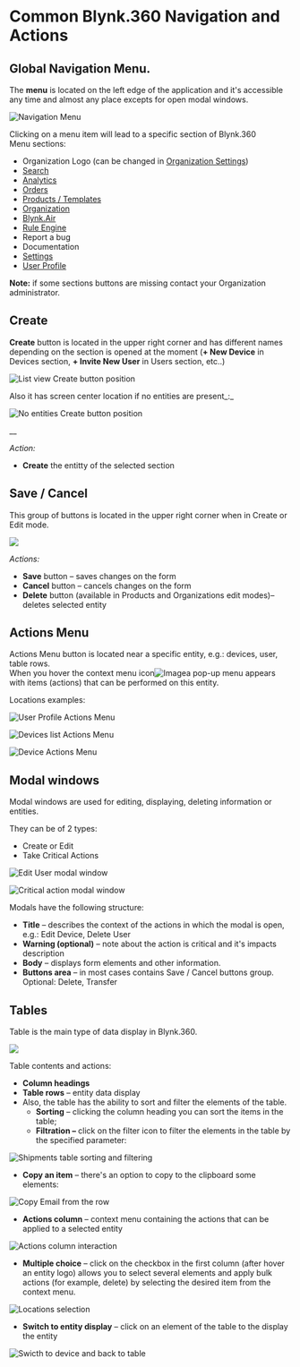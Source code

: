# Common Blynk.360 Navigation and Actions

## Global Navigation Menu. 

The **menu** is located on the left edge of the application and it's accessible any time and almost any place excepts for open modal windows.

![Navigation Menu](../.gitbook/assets/navigation_menu.gif)

Clicking on a menu item will lead to a specific section of Blynk.360  
Menu sections:

* Organization Logo \(can be changed in [Organization Settings](../web-dashboard/settings/organization-settings/general.md)\)
* [Search](../web-dashboard/search.md)
* [Analytics](analytics.md)
* [Orders]()
* [Products / Templates](../web-dashboard/products/)
* [Organization](../web-dashboard/organizations.md)
* [Blynk.Air](../web-dashboard/blynk.air/)
* [Rule Engine](rule-engine.md)
* Report a bug
* Documentation
* [Settings](../web-dashboard/settings/)
* [User Profile](../web-dashboard/user-profile.md)

**Note:** if some sections buttons are missing contact your Organization administrator.

## Create

**Create** button is located in the upper right corner and has different names depending on the section is opened at the moment \(**+ New Device** in Devices section, **+ Invite New User** in Users section, etc..\)

![List view Create button position](../.gitbook/assets/create_from_table.png)

Also it has screen center location if no entities are present_:_

![No entities Create button position](../.gitbook/assets/create_from_start.png)

\_\_

_Action:_ 

* **Create** the entitty of the selected section

## Save / Cancel

This group of buttons is located in the upper right corner when in Create or Edit mode.

![](../.gitbook/assets/cancel_save.png)

_Actions:_

* **Save** button – saves changes on the form
* **Cancel** button – cancels changes on the form
* **Delete** button \(available in Products and Organizations edit modes\)– deletes selected entity

## Actions Menu

Actions Menu button is located near a specific entity, e.g.: devices, user, table rows.   
When you hover the context menu icon![Image](../.gitbook/assets/actions_menu.png)a pop-up menu appears with items \(actions\) that can be performed on this entity.

Locations examples:   

![User Profile Actions Menu](../.gitbook/assets/profile_actions_menu.png)

![Devices list Actions Menu](../.gitbook/assets/list_actions_menu.png)

![Device Actions Menu](../.gitbook/assets/device_actions_menu.png)

## Modal windows 

Modal windows are used for editing, displaying, deleting information or entities. 

They can be of 2 types: 

* Create or Edit 
* Take Critical Actions

![Edit User modal window](../.gitbook/assets/user_profile_edit%20%281%29%20%281%29%20%281%29%20%281%29%20%282%29%20%282%29%20%282%29%20%282%29%20%282%29%20%281%29.png)

![Critical action modal window](../.gitbook/assets/critical_modal.png)



Modals have the following structure:

* **Title** – describes the context of the actions in which the modal is open, e.g.: Edit Device, Delete User
* **Warning \(optional\)** – note about the action is critical and it's impacts description 
* **Body** – displays form elements and other information. 
* **Buttons area** – in most cases contains Save / Cancel buttons group. Optional: Delete, Transfer

## Tables

Table is the main type of data display in Blynk.360. 

![](../.gitbook/assets/products_table.png)

Table contents and actions:

* **Column headings**
* **Table rows** – entity data display
* Also, the table has the ability to sort and filter the elements of the table.
  * **Sorting** – clicking the column heading you can sort the items in the table;
  * **Filtration –** click on the filter icon to filter the elements in the table by the specified parameter:

![Shipments table sorting and filtering](../.gitbook/assets/shipments_table_sorting.gif)

* **Copy an item** – there's an option to copy to the clipboard some elements:

![Copy Email from the row](../.gitbook/assets/copy_from_row.gif)

* **Actions column** – context menu containing the actions that can be applied to a selected entity

![Actions column interaction](../.gitbook/assets/actions_column.gif)

* **Multiple choice** – click on the checkbox in the first column \(after hover an entity logo\) allows you to select several elements and apply bulk actions \(for example, delete\) by selecting the desired item from the context menu.

![Locations selection](../.gitbook/assets/locations_select.gif)

* **Switch to entity display**  – click on an element of the table to the display the entity

![Swicth to device and back to table ](../.gitbook/assets/switch_to_from-devices.gif)



